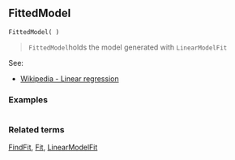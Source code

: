 ## FittedModel

```
FittedModel( )
```

> `FittedModel`holds the model generated with `LinearModelFit`

See:
* [Wikipedia - Linear regression](https://en.wikipedia.org/wiki/Linear_regression)

### Examples

```

```

### Related terms
[FindFit](FindFit.md), [Fit](Fit.md), [LinearModelFit](LinearModelFit.md)